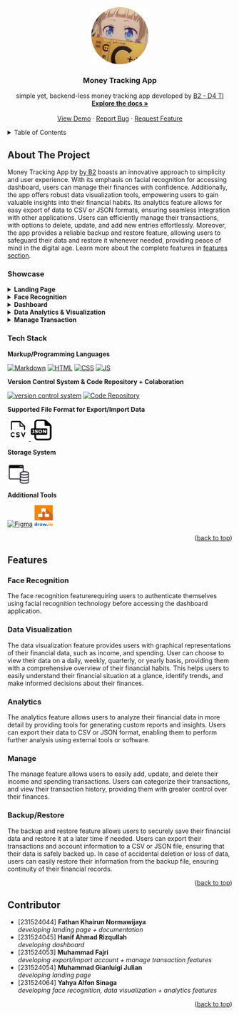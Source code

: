 <!-- PROJECT LOGO -->
<a name="readme-top"></a>
<div align="center">
  <a href="https://github.com/muhammadfajri-tif/b2-money-tracking">
    <img src="images/logo.png" alt="Logo" width="128" height="128">
  </a>

<h3 align="center">Money Tracking App</h3>

  <p align="center">
    simple yet, backend-less money tracking app developed by <a href="#contributor">B2 - D4 TI</a>
    <br />
    <a href="https://github.com/muhammadfajri-tif/b2-money-tracking#"><strong>Explore the docs »</strong></a>
    <br />
    <br />
    <a href="https://muhammadfajri-tif.github.io/b2-money-tracking">View Demo</a>
    ·
    <a href="https://github.com/muhammadfajri-tif/b2-money-tracking/issues">Report Bug</a>
    ·
    <a href="https://github.com/muhammadfajri-tif/b2-money-tracking/issues">Request Feature</a>
  </p>
</div>

<!-- TABLE OF CONTENTS -->
<details>
  <summary>Table of Contents</summary>
  <ol>
    <li>
        <a href="#about-the-project">About The Project</a>
        <ul>
            <li><a href="#showcase">Showcase</a></li>
            <li><a href="#tech-stack">Tech Stack</a></li>
        </ul>
    </li>
    <li>
        <a href="#features">Features</a>
        <ul>
            <li><a href="#face-recognition">Face Recognition</a></li>
            <li><a href="#data-visualization">Data Visualization</a></li>
            <li><a href="#analytics">Analytics</a></li>
            <li><a href="#manage">Manage</a></li>
            <li><a href="#backuprestore">Backup/Restore</a></li>
        </ul>
    </li>
    <li><a href="#contributor">Contributor</a></li>
  </ol>
</details>


<!-- ABOUT THE PROJECT -->
## About The Project

Money Tracking App by [by B2](#contributor) boasts an innovative approach to simplicity and user experience. With its emphasis on facial recognition for accessing dashboard, users can manage their finances with confidence. Additionally, the app offers robust data visualization tools, empowering users to gain valuable insights into their financial habits. Its analytics feature allows for easy export of data to CSV or JSON formats, ensuring seamless integration with other applications. Users can efficiently manage their transactions, with options to delete, update, and add new entries effortlessly. Moreover, the app provides a reliable backup and restore feature, allowing users to safeguard their data and restore it whenever needed, providing peace of mind in the digital age. Learn more about the complete features in [features section](#features).

### Showcase

<details>
  <summary><strong>Landing Page</strong></summary>
    <ul>
        <li>
            <img src="./docs/landing-page.png" alt="Landing Page Screenshot">
        </li>
    </ul>
</details>

<details>
  <summary><strong>Face Recognition</strong></summary>
    <ul>
        <li>
            <img src="./docs/face-recognition.png" alt="Face Recognition Page Screenshot">
        </li>
    </ul>
</details>

<details>
  <summary><strong>Dashboard</strong></summary>
    <ul>
        <li>
            <img src="./docs/dashboard.png" alt="Dashboard Screenshot">
        </li>
    </ul>
</details>

<details>
  <summary><strong>Data Analytics & Visualization</strong></summary>
    <ul>
        <li>
            <img src="./docs/data-visualization.png" alt="Data Analytics & Visualization Page Screenshot">
        </li>
    </ul>
</details>

<details>
  <summary><strong>Manage Transaction</strong></summary>
    <ul>
        <li>
            <img src="./docs/manage-transaction.png" alt="Manage Transaction Page Screenshot">
        </li>
    </ul>
</details>


<!-- Tech Stack -->
### Tech Stack

**Markup/Programming Languages**

[![Markdown](https://skillicons.dev/icons?i=markdown)](https://www.markdownguide.org/)
[![HTML](https://skillicons.dev/icons?i=html)](https://developer.mozilla.org/en-US/docs/Web/HTML)
[![CSS](https://skillicons.dev/icons?i=css)](https://developer.mozilla.org/en-US/docs/Web/CSS)
[![JS](https://skillicons.dev/icons?i=js)](https://developer.mozilla.org/en-US/docs/Web/JavaScript)

**Version Control System & Code Repository + Colaboration**

[![version control system](https://skillicons.dev/icons?i=git)](https://git-scm.com/)
[![Code Repository](https://skillicons.dev/icons?i=github)](https://github.com/)

**Supported File Format for Export/Import Data**


<a href="https://en.wikipedia.org/wiki/Comma-separated_values">
    <img src="./docs/csv-icon.png" alt="CSV Icon" width="48" height="48">
</a>
<a href="https://www.json.org/json-en.html">
    <img src="./docs/json-icon.png" alt="JSON Icon" width="48" height="48">
</a>

<!-- [![CSV]](./docs/csv-icon.png =48x48)(https://en.wikipedia.org/wiki/Comma-separated_values) -->
<!-- [![JSON](./docs/json-icon.png =48x48)(https://www.json.org/json-en.html) -->

**Storage System**

<a href="https://developer.mozilla.org/en-US/docs/Web/API/Window/localStorage">
    <img src="./docs/file-storage.png" alt="Browser Local Storage Icon" width="48" height="48">
</a>

<!-- ![Browser Local Storage](./docs/file-storage.png =48x48)(https://developer.mozilla.org/en-US/docs/Web/API/Window/localStorage) -->

**Additional Tools**

[![Figma](https://skillicons.dev/icons?i=figma)](https://www.figma.com/)
<a href="https://www.drawio.com/">
    <img src="./docs/drawio.png" alt="Drawio Icon" width="42" height="48">
</a>

<!-- [![Draw IO]](./docs/drawio.png =42x48)(https://www.drawio.com/) -->

<p align="right">(<a href="#readme-top">back to top</a>)</p>


 <!-- Features Section -->
## Features

### Face Recognition

The face recognition featurerequiring users to authenticate themselves using facial recognition technology before accessing the dashboard application. 

### Data Visualization

The data visualization feature provides users with graphical representations of their financial data, such as income, and spending. User can choose to view their data on a daily, weekly, quarterly, or yearly basis, providing them with a comprehensive overview of their financial habits. This helps users to easily understand their financial situation at a glance, identify trends, and make informed decisions about their finances.

### Analytics

The analytics feature allows users to analyze their financial data in more detail by providing tools for generating custom reports and insights. Users can export their data to CSV or JSON format, enabling them to perform further analysis using external tools or software.

### Manage

The manage feature allows users to easily add, update, and delete their income and spending transactions. Users can categorize their transactions, and view their transaction history, providing them with greater control over their finances.

### Backup/Restore

The backup and restore feature allows users to securely save their financial data and restore it at a later time if needed. Users can export their transactions and account information to a CSV or JSON file, ensuring that their data is safely backed up. In case of accidental deletion or loss of data, users can easily restore their information from the backup file, ensuring continuity of their financial records.

<p align="right">(<a href="#readme-top">back to top</a>)</p>


## Contributor

- [231524044] **Fathan Khairun Normawijaya**<br>*developing landing page + documentation*
- [231524045] **Hanif Ahmad Rizqullah**<br>*developing dashboard*
- [231524053] **Muhammad Fajri**<br>*developing export/import account + manage transaction features*
- [231524054] **Muhammad Gianluigi Julian**<br>*developing landing page*
- [231524064] **Yahya Alfon Sinaga**<br>*developing face recognition, data visualization + analytics features*

<p align="right">(<a href="#readme-top">back to top</a>)</p>
